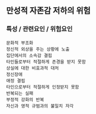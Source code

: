 ## 만성적 자존감 저하의 위험



### 특성 / 관련요인 / 위험요인

>   

    문화적 부조화
    정신적 외상을 주는 상황에 노출
    집단에서의 소속감 결핍
    타인들로부터 적절하게 존경을 받지 못함
    상실에 대한 비효과적 대처
    정신장애
    애정 결핍
    타인으로부터 적절하게 인정받지 못함
    반복되는 실패
    부정적 강화의 반복
    자신과 영적 규범과의 불일치 자각
